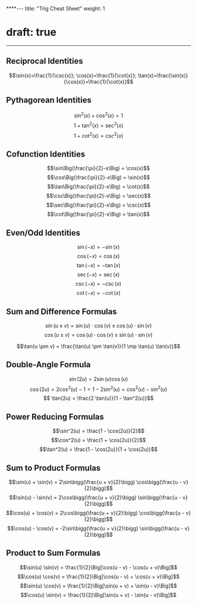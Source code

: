 ****---
title: "Trig Cheat Sheet"
weight: 1
# draft: true
---

## Reciprocal Identities

$$\sin(x)=\frac{1}{\csc(x)}; \cos(x)=\frac{1}{\cot(x)}; \tan(x)=\frac{\sin(x)}{\cos(x)}=\frac{1}{\cot(x)}$$

## Pythagorean Identities

$$\sin^2(x) + \cos^2(x) = 1$$
$$1+\tan^2(x) = \sec^2(x)$$
$$1+\cot^2(x)=csc^2(x)$$

## Cofunction Identities

$$\sin\Big(\frac{\pi}{2}-x\Big) = \cos(x)$$
$$\cos\Big(\frac{\pi}{2}-x\Big) = \sin(x)$$
$$\tan\Big(\frac{\pi}{2}-x\Big) = \cot(x)$$
$$\csc\Big(\frac{\pi}{2}-x\Big) = \sec(x)$$
$$\sec\Big(\frac{\pi}{2}-x\Big) = \csc(x)$$
$$\cot\Big(\frac{\pi}{2}-x\Big) = \tan(x)$$

## Even/Odd Identities

$$ \sin(-x) = -\sin(x)$$
$$ \cos(-x) = \cos(x)$$
$$ \tan(-x) = - \tan(x)$$
$$ \sec(-x) = \sec(x)$$
$$ \csc(-x) = -\csc(x)$$
$$ \cot(-x) = -\cot(x)$$

## Sum and Difference Formulas

$$ \sin(u \pm v) = \sin(u) \cdot \cos(v) \pm \cos(u) \cdot \sin(v)$$
$$ \cos(u \pm v) = \cos(u) \cdot \cos(v) \pm \sin(u) \cdot \sin(v)$$

$$\tan(u \pm v) = \frac{\tan(u) \pm \tan(v)}{1 \mp \tan(u) \tan(v)}$$

## Double-Angle Formula

$$ \sin(2u) = 2 \sin(u) \cos(u)$$
$$ \cos(2u) = 2 \cos^2(u) - 1 = 1- 2 \sin^2(u) = \cos^2(u) - \sin^2(u) $$
$$ \tan(2u) = \frac{2 \tan(u)}{1 - \tan^2(u)}$$

## Power Reducing Formulas

$$\sin^2(u) = \frac{1 - \cos(2u)}{2}$$
$$\cos^2(u) = \frac{1 + \cos(2u)}{2}$$
$$\tan^2(u) = \frac{1 - \cos(2u)}{1 + \cos(2u)}$$

## Sum to Product Formulas

$$\sin(u) + \sin(v) = 2\sin\bigg(\frac{u + v}{2}\bigg) \cos\bigg(\frac{u - v}{2}\bigg)$$
$$\sin(u) - \sin(v) = 2\cos\bigg(\frac{u + v}{2}\bigg) \sin\bigg(\frac{u - v}{2}\bigg)$$
$$\cos(u) + \cos(v) = 2\cos\bigg(\frac{u + v}{2}\bigg) \cos\bigg(\frac{u - v}{2}\bigg)$$
$$\cos(u) - \cos(v) = -2\sin\bigg(\frac{u + v}{2}\bigg) \sin\bigg(\frac{u - v}{2}\bigg)$$

## Product to Sum Formulas

$$\sin(u) \sin(v) = \frac{1}{2}\Big[\cos(u - v) - \cos(u + v)\Big]$$
$$\cos(u) \cos(v) = \frac{1}{2}\Big[\cos(u - v) + \cos(u + v)\Big]$$
$$\sin(u) \cos(v) = \frac{1}{2}\Big[\sin(u + v) + \sin(u - v)\Big]$$
$$\cos(u) \sin(v) = \frac{1}{2}\Big[\sin(u + v) - \sin(u - v)\Big]$$
